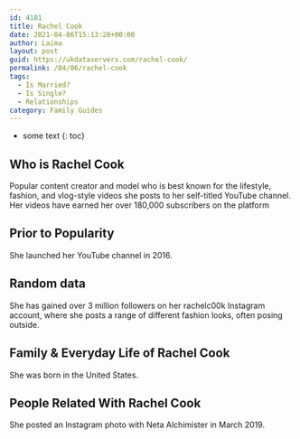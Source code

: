 ```yaml
---
id: 4181
title: Rachel Cook
date: 2021-04-06T15:13:28+00:00
author: Laima
layout: post
guid: https://ukdataservers.com/rachel-cook/
permalink: /04/06/rachel-cook
tags:
  - Is Married?
  - Is Single?
  - Relationships
category: Family Guides
---
```


* some text
{: toc}


## Who is Rachel Cook
                  
                  
                  
Popular content creator and model who is best known for the lifestyle, fashion, and vlog-style videos she posts to her self-titled YouTube channel. Her videos have earned her over 180,000 subscribers on the platform 
                  
              
            
              
            
                
                
                
## Prior to Popularity
                  
                  
                  
She launched her YouTube channel in 2016. 
                  
              
            
              
            
                
                
                
## Random data
                  
                  
                  
She has gained over 3 million followers on her rachelc00k Instagram account, where she posts a range of different fashion looks, often posing outside. 
                  
              
            
              
            
                
                
                
## Family & Everyday Life of Rachel Cook
                  
                  
                  
She was born in the United States. 
                  
              
            
              
            
                
                
                
## People Related With Rachel Cook
                  
                  
                  
She posted an Instagram photo with Neta Alchimister in March 2019. 
                  
              
            
              
            
                
              
            
              
              
            
            
              
            
          
          
          